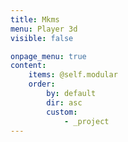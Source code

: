 ```yaml
---
title: Mkms
menu: Player 3d
visible: false

onpage_menu: true
content:
    items: @self.modular
    order:
        by: default
        dir: asc
        custom:
            - _project
---
```

